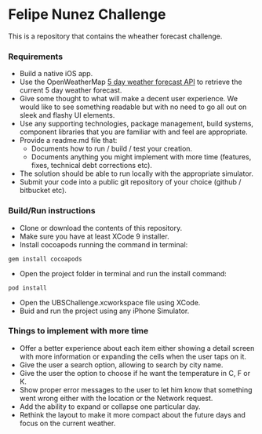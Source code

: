 # Felipe Nunez Challenge
This is a repository that contains the wheather forecast challenge.

### Requirements
* Build a native iOS app.
* Use the OpenWeatherMap  [5 day weather forecast API](http://openweathermap.org/forecast5) to retrieve the current 5 day weather forecast.
* Give some thought to what will make a decent user experience. We would like to see something readable but with no need to go all out on sleek and flashy UI elements.
* Use any supporting technologies, package management, build systems, component libraries that you are familiar with and feel are appropriate.
* Provide a readme.md file that:
    * Documents how to run / build / test your creation.
    * Documents anything you might implement with more time (features, fixes, technical debt corrections etc).
* The solution should be able to run locally with the appropriate simulator.
* Submit your code into a public git repository of your choice (github / bitbucket etc).

### Build/Run instructions
* Clone or download the contents of this repository.
* Make sure you have at least XCode 9 installer.
* Install cocoapods running the command in terminal:
```
gem install cocoapods
```
* Open the project folder in terminal and run the install command:
```
pod install
```
* Open the UBSChallenge.xcworkspace file using XCode.
* Buid and run the project using any iPhone Simulator.

### Things to implement with more time
* Offer a better experience about each item either showing a detail screen with more information or expanding the cells when the user taps on it.
* Give the user a search option, allowing to search by city name.
* Give the user the option to choose if he want the temperature in C, F or K.
* Show proper error messages to the user to let him know that something went wrong either with the location or the Network request.
* Add the ability to expand or collapse one particular day.
* Rethink the layout to make it more compact about the future days and focus on the current weather.
